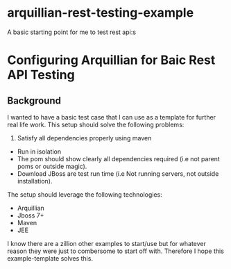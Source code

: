 arquillian-rest-testing-example
===============================

A basic starting point for me to test rest api:s

# Configuring Arquillian for Baic Rest API Testing

## Background

I wanted to have a basic test case that I can use as a template for further real life work. This setup should solve the
following problems:

1. Satisfy all dependencies properly using maven
* Run in isolation
* The pom should show clearly all dependencies required (i.e not parent poms or outside magic).
* Download JBoss are test run time (i.e Not running servers, not outside installation).

The setup should leverage the following technologies:

* Arquillian
* Jboss 7+
* Maven
* JEE

I know there are a zillion other examples to start/use but for whatever reason they were just to combersome to start off
with. Therefore I hope this example-template solves this.
